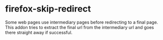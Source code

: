 # firefox-skip-redirect
Some web pages use intermediary pages before redirecting to a final page. This addon tries to extract the final url from the intermediary url and goes there straight away if successful.
